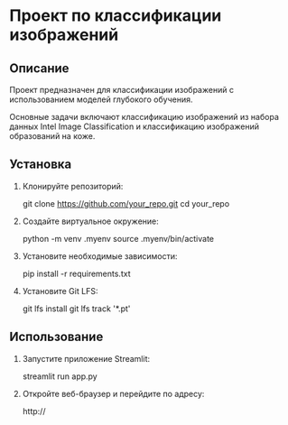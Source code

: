 # Проект по классификации изображений
## Описание

Проект предназначен для классификации изображений с использованием моделей глубокого обучения. 

Основные задачи включают классификацию изображений из набора данных Intel Image Classification и классификацию изображений образований на коже.

## Установка

1. Клонируйте репозиторий:

   git clone https://github.com/your_repo.git
   cd your_repo

2. Создайте виртуальное окружение:

   python -m venv .myenv
   source .myenv/bin/activate


3. Установите необходимые зависимости:

   pip install -r requirements.txt


4. Установите Git LFS:

   git lfs install
   git lfs track '*.pt'

##  Использование

1. Запустите приложение Streamlit:

   streamlit run app.py
   
2. Откройте веб-браузер и перейдите по адресу:

   http://


   
   
